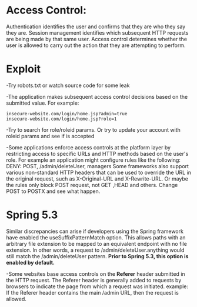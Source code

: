 # Access Control:

Authentication identifies the user and confirms that they are who they say they are.
Session management identifies which subsequent HTTP requests are being made by that same user.
Access control determines whether the user is allowed to carry out the action that they are attempting to perform.

# Exploit
-Try robots.txt or watch source code for some leak

-The application makes subsequent access control decisions based on the submitted value. For example:
```
insecure-website.com/login/home.jsp?admin=true
insecure-website.com/login/home.jsp?role=1
```
-Try to search for role/roleid params. Or try to update your account  with roleid params and see if is accepted

-Some applications enforce access controls at the platform layer by restricting access to specific URLs and HTTP methods based on the user's role. For example an application might 
configure rules like the following:
DENY: POST, /admin/deleteUser, managers
Some frameworks also support various non-standard HTTP headers that can be used to override the URL in the original request, such as X-Original-URL and X-Rewrite-URL.
Or maybe the rules only block POST request, not GET ,HEAD and others. Change POST to POSTX and see what happen.

# Spring 5.3

Similar discrepancies can arise if developers using the Spring framework have enabled the useSuffixPatternMatch option. 
This allows paths with an arbitrary file extension to be mapped to an equivalent endpoint with no file extension. 
In other words, a request to /admin/deleteUser.anything would still match the /admin/deleteUser pattern. 
**Prior to Spring 5.3, this option is enabled by default.** 

-Some websites base access controls on the **Referer** header submitted in the HTTP request.
The Referer header is generally added to requests by browsers to indicate the page from which a request was initiated. 
example: If the Referer header contains the main /admin URL, then the request is allowed.







